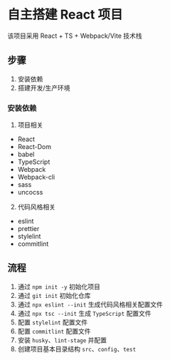 # 自主搭建 React 项目

该项目采用 React + TS + Webpack/Vite 技术栈

## 步骤

1. 安装依赖
2. 搭建开发/生产环境


### 安装依赖

1. 项目相关
- React
- React-Dom
- babel
- TypeScript
- Webpack
- Webpack-cli
- sass
- uncocss


2. 代码风格相关
- eslint
- prettier
- stylelint
- commitlint


## 流程

1. 通过 `npm init -y` 初始化项目
1. 通过 `git init` 初始化仓库
2. 通过 `npx eslint --init` 生成代码风格相关配置文件
3. 通过 `npx tsc --init` 生成 `TypeScript` 配置文件
4. 配置 `stylelint` 配置文件
5. 配置 `commitlint` 配置文件
6. 安装 `husky`、`lint-stage` 并配置
4. 创建项目基本目录结构 `src`、`config`、`test`
